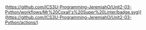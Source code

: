 (https://github.com/ICS3U-Programming-JeremiahO/Unit2-03-Python/workflows/Mr%20Coxall's%20Super%20Linter/badge.svg)](https://github.com/ICS3U-Programming-JeremiahO/Unit2-03-Python/actions/)
